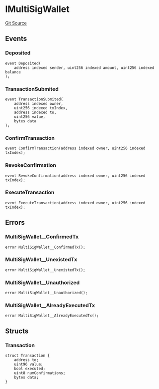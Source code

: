 # IMultiSigWallet
[Git Source](https://github.com/ContractLabs/foundry-bountykinds-contract/blob/67e6855d3beabdf242cc0b51d9e53b087a5235b9/src/oz-custom/presets/interfaces/IMultiSigWallet.sol)


## Events
### Deposited

```solidity
event Deposited(
    address indexed sender, uint256 indexed amount, uint256 indexed balance
);
```

### TransactionSubmited

```solidity
event TransactionSubmited(
    address indexed owner,
    uint256 indexed txIndex,
    address indexed to,
    uint256 value,
    bytes data
);
```

### ConfirmTransaction

```solidity
event ConfirmTransaction(address indexed owner, uint256 indexed txIndex);
```

### RevokeConfirmation

```solidity
event RevokeConfirmation(address indexed owner, uint256 indexed txIndex);
```

### ExecuteTransaction

```solidity
event ExecuteTransaction(address indexed owner, uint256 indexed txIndex);
```

## Errors
### MultiSigWallet__ConfirmedTx

```solidity
error MultiSigWallet__ConfirmedTx();
```

### MultiSigWallet__UnexistedTx

```solidity
error MultiSigWallet__UnexistedTx();
```

### MultiSigWallet__Unauthorized

```solidity
error MultiSigWallet__Unauthorized();
```

### MultiSigWallet__AlreadyExecutedTx

```solidity
error MultiSigWallet__AlreadyExecutedTx();
```

## Structs
### Transaction

```solidity
struct Transaction {
    address to;
    uint96 value;
    bool executed;
    uint8 numConfirmations;
    bytes data;
}
```

